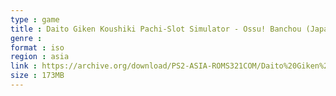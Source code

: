 ```yaml
---
type : game
title : Daito Giken Koushiki Pachi-Slot Simulator - Ossu! Banchou (Japan)
genre : 
format : iso
region : asia
link : https://archive.org/download/PS2-ASIA-ROMS321COM/Daito%20Giken%20Koushiki%20Pachi-Slot%20Simulator%20-%20Ossu%21%20Banchou%20%28Japan%29.7z
size : 173MB
---
```

